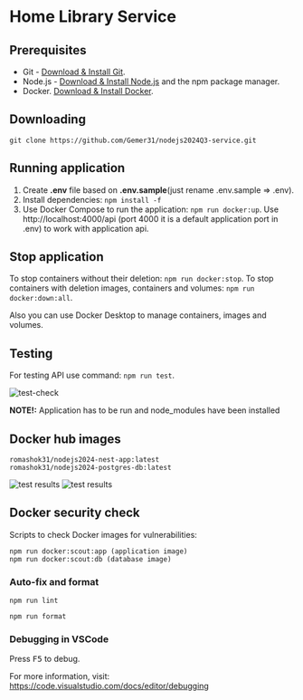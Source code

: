 # Home Library Service

## Prerequisites

- Git - [Download & Install Git](https://git-scm.com/downloads).
- Node.js - [Download & Install Node.js](https://nodejs.org/en/download/) and the npm package manager.
- Docker. [Download & Install Docker](https://docs.docker.com/engine/install/).  

## Downloading

```git clone https://github.com/Gemer31/nodejs2024Q3-service.git```

## Running application

1. Create **.env** file based on **.env.sample**(just rename .env.sample => .env).
2. Install dependencies: ``npm install -f``
3. Use Docker Compose to run the application: ``npm run docker:up``.
Use http://localhost:4000/api (port 4000 it is a default application port in .env) to work with application api.

## Stop application

To stop containers without their deletion: ``npm run docker:stop``.
To stop containers with deletion images, containers and volumes: ``npm run docker:down:all``.

Also you can use Docker Desktop to manage containers, images and volumes.

## Testing

For testing API use command: ``npm run test``.

![test-check](assets/test-check.png)

**NOTE!:** Application has to be run and node_modules have been installed

## Docker hub images

```
romashok31/nodejs2024-nest-app:latest
romashok31/nodejs2024-postgres-db:latest
```

![test results](assets/app-image-size.png)
![test results](assets/db-image-size.png)

## Docker security check

Scripts to check Docker images for vulnerabilities:

``npm run docker:scout:app (application image)``<br>
``npm run docker:scout:db (database image)``

### Auto-fix and format

``npm run lint``

``npm run format``

### Debugging in VSCode

Press <kbd>F5</kbd> to debug.

For more information, visit: https://code.visualstudio.com/docs/editor/debugging
